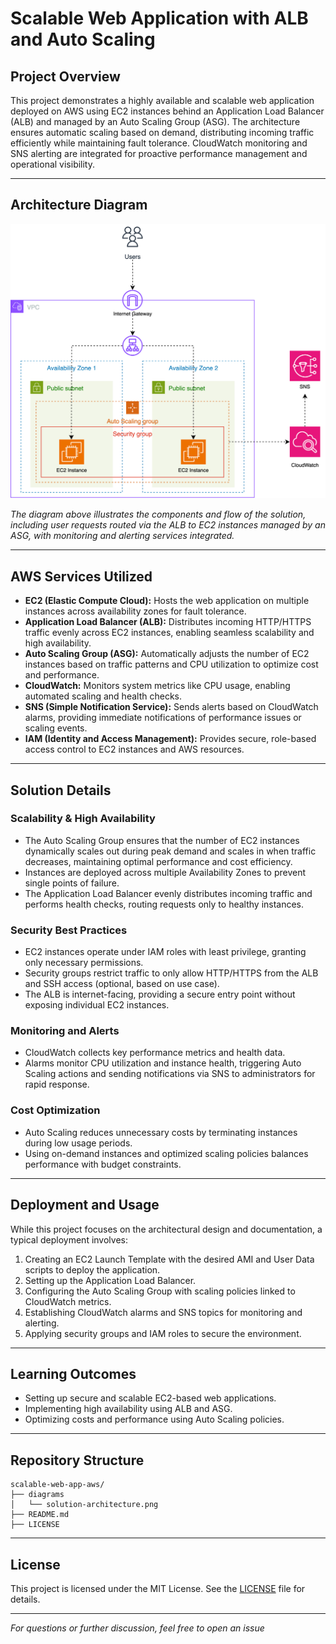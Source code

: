 # Scalable Web Application with ALB and Auto Scaling

## Project Overview

This project demonstrates a highly available and scalable web application deployed on AWS using EC2 instances behind an Application Load Balancer (ALB) and managed by an Auto Scaling Group (ASG). The architecture ensures automatic scaling based on demand, distributing incoming traffic efficiently while maintaining fault tolerance. CloudWatch monitoring and SNS alerting are integrated for proactive performance management and operational visibility.

---

## Architecture Diagram

![Solution Architecture Diagram](diagrams/solution-architecture.svg)

*The diagram above illustrates the components and flow of the solution, including user requests routed via the ALB to EC2 instances managed by an ASG, with monitoring and alerting services integrated.*

---

## AWS Services Utilized

- **EC2 (Elastic Compute Cloud):** Hosts the web application on multiple instances across availability zones for fault tolerance.
- **Application Load Balancer (ALB):** Distributes incoming HTTP/HTTPS traffic evenly across EC2 instances, enabling seamless scalability and high availability.
- **Auto Scaling Group (ASG):** Automatically adjusts the number of EC2 instances based on traffic patterns and CPU utilization to optimize cost and performance.
- **CloudWatch:** Monitors system metrics like CPU usage, enabling automated scaling and health checks.
- **SNS (Simple Notification Service):** Sends alerts based on CloudWatch alarms, providing immediate notifications of performance issues or scaling events.
- **IAM (Identity and Access Management):** Provides secure, role-based access control to EC2 instances and AWS resources.

---

## Solution Details

### Scalability & High Availability

- The Auto Scaling Group ensures that the number of EC2 instances dynamically scales out during peak demand and scales in when traffic decreases, maintaining optimal performance and cost efficiency.
- Instances are deployed across multiple Availability Zones to prevent single points of failure.
- The Application Load Balancer evenly distributes incoming traffic and performs health checks, routing requests only to healthy instances.

### Security Best Practices

- EC2 instances operate under IAM roles with least privilege, granting only necessary permissions.
- Security groups restrict traffic to only allow HTTP/HTTPS from the ALB and SSH access (optional, based on use case).
- The ALB is internet-facing, providing a secure entry point without exposing individual EC2 instances.

### Monitoring and Alerts

- CloudWatch collects key performance metrics and health data.
- Alarms monitor CPU utilization and instance health, triggering Auto Scaling actions and sending notifications via SNS to administrators for rapid response.

### Cost Optimization

- Auto Scaling reduces unnecessary costs by terminating instances during low usage periods.
- Using on-demand instances and optimized scaling policies balances performance with budget constraints.

---

## Deployment and Usage

While this project focuses on the architectural design and documentation, a typical deployment involves:

1. Creating an EC2 Launch Template with the desired AMI and User Data scripts to deploy the application.
2. Setting up the Application Load Balancer.
3. Configuring the Auto Scaling Group with scaling policies linked to CloudWatch metrics.
4. Establishing CloudWatch alarms and SNS topics for monitoring and alerting.
5. Applying security groups and IAM roles to secure the environment.

---

## Learning Outcomes

- Setting up secure and scalable EC2-based web applications.
- Implementing high availability using ALB and ASG.
- Optimizing costs and performance using Auto Scaling policies.

---

## Repository Structure

```
scalable-web-app-aws/
├── diagrams
│   └── solution-architecture.png
├── README.md
├── LICENSE
```

---

## License

This project is licensed under the MIT License. See the [LICENSE](LICENSE) file for details.

---

*For questions or further discussion, feel free to open an issue*

